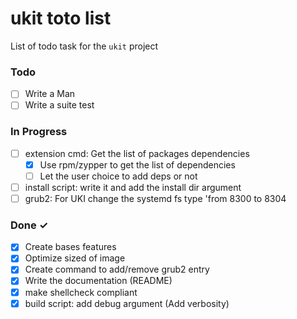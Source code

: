 # ukit toto list

List of todo task for the `ukit` project

### Todo

- [ ] Write a Man
- [ ] Write a suite test

### In Progress

- [ ] extension cmd: Get the list of packages dependencies
  - [x] Use rpm/zypper to get the list of dependencies
  - [ ] Let the user choice to add deps or not
- [ ] install script: write it and add the install dir argument
- [ ] grub2: For UKI change the systemd fs type 'from 8300 to 8304

### Done ✓

- [x] Create bases features
- [x] Optimize sized of image
- [x] Create command to add/remove grub2 entry
- [x] Write the documentation (README)
- [x] make shellcheck compliant
- [x] build script: add debug argument (Add verbosity)
